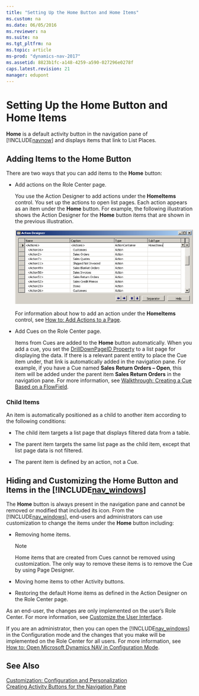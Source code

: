 ```yaml
---
title: "Setting Up the Home Button and Home Items"
ms.custom: na
ms.date: 06/05/2016
ms.reviewer: na
ms.suite: na
ms.tgt_pltfrm: na
ms.topic: article
ms-prod: "dynamics-nav-2017"
ms.assetid: 8823b1fc-a148-4259-a590-027296e0278f
caps.latest.revision: 21
manager: edupont
---
```

# Setting Up the Home Button and Home Items
**Home** is a default activity button in the navigation pane of [!INCLUDE[navnow](includes/navnow_md.md)] and displays items that link to List Places.  
  
## Adding Items to the Home Button  
 There are two ways that you can add items to the **Home** button:  
  
-   Add actions on the Role Center page.  
  
     You use the Action Designer to add actions under the **HomeItems** control. You set up the actions to open list pages. Each action appears as an item under the **Home** button. For example, the following illustration shows the Action Designer for the **Home** button items that are shown in the previous illustration.  
  
     ![Action Designer showing the HomeItems actions](media/NAVRTCHomeItemsActionDesigner.PNG "NAVRTCHomeItemsActionDesigner")  
  
     For information about how to add an action under the **HomeItems** control, see [How to: Add Actions to a Page](How%20to:%20Add%20Actions%20to%20a%20Page.md).  
  
-   Add Cues on the Role Center page.  
  
     Items from Cues are added to the **Home** button automatically. When you add a cue, you set the [DrillDownPageID Property](DrillDownPageID-Property.md) to a list page for displaying the data. If there is a relevant parent entity to place the Cue item under, that link is automatically added in the navigation pane. For example, if you have a Cue named **Sales Return Orders – Open**, this item will be added under the parent item **Sales Return Orders** in the navigation pane. For more information, see [Walkthrough: Creating a Cue Based on a FlowField](Walkthrough:%20Creating%20a%20Cue%20Based%20on%20a%20FlowField.md).  
  
### Child Items  
 An item is automatically positioned as a child to another item according to the following conditions:  
  
-   The child item targets a list page that displays filtered data from a table.  
  
-   The parent item targets the same list page as the child item, except that list page data is not filtered.  
  
-   The parent item is defined by an action, not a Cue.  
  
## Hiding and Customizing the Home Button and Items in the [!INCLUDE[nav_windows](includes/nav_windows_md.md)]  
 The **Home** button is always present in the navigation pane and cannot be removed or modified that included its icon. From the [!INCLUDE[nav_windows](includes/nav_windows_md.md)], end-users and administrators can use customization to change the items under the **Home** button including:  
  
-   Removing home items.  
  
    > [!NOTE]  
    >  Home items that are created from Cues cannot be removed using customization. The only way to remove these items is to remove the Cue by using Page Designer.  
  
-   Moving home items to other Activity buttons.  
  
-   Restoring the default Home items as defined in the Action Designer on the Role Center page.  
  
 As an end-user, the changes are only implemented on the user’s Role Center. For more information, see [Customize the User Interface](Customize%20the%20User%20Interface.md).  
  
 If you are an administrator, then you can open the [!INCLUDE[nav_windows](includes/nav_windows_md.md)] in the Configuration mode and the changes that you make will be implemented on the Role Center for all users. For more information, see [How to: Open Microsoft Dynamics NAV in Configuration Mode](How%20to:%20Open%20Microsoft%20Dynamics%20NAV%20in%20Configuration%20Mode.md).  
  
## See Also  
 [Customization: Configuration and Personalization](Customization:%20Configuration%20and%20Personalization.md)   
 [Creating Activity Buttons for the Navigation Pane](Creating-Activity-Buttons-for-the-Navigation-Pane.md)